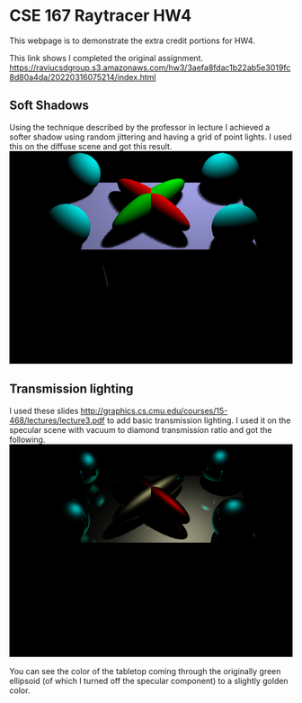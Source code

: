 # CSE 167 Raytracer HW4
This webpage is to demonstrate the extra credit portions for HW4.

This link shows I completed the original assignment.
https://raviucsdgroup.s3.amazonaws.com/hw3/3aefa8fdac1b22ab5e3019fc8d80a4da/20220316075214/index.html

## Soft Shadows
Using the technique described by the professor in lecture I achieved a softer shadow using random jittering and having a grid of point lights. I used this on the diffuse scene and got this result.
![softshadow](./assets/scene4-diffuse-soft.png)

## Transmission lighting
I used these slides http://graphics.cs.cmu.edu/courses/15-468/lectures/lecture3.pdf to add basic transmission lighting. I used it on the specular scene with vacuum to diamond transmission ratio and got the following.
![specularrefract](./assets/scene4-refraction.png)

You can see the color of the tabletop coming through the originally green ellipsoid (of which I turned off the specular component) to a slightly golden color.
